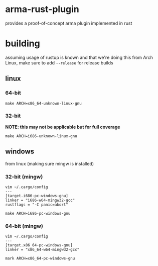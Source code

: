 arma-rust-plugin
===
provides a proof-of-concept arma plugin implemented in rust

# building

assuming usage of rustup is known and that we're doing this from Arch Linux, make sure to add `--release` for release builds

## linux


### 64-bit

```
make ARCH=x86_64-unknown-linux-gnu
```

### 32-bit

**NOTE: this may not be applicable but for full coverage**

```
make ARCH=i686-unknown-linux-gnu
```

## windows

from linux (making sure mingw is installed)

### 32-bit (mingw)

```
vim ~/.cargo/config
---
[target.i686-pc-windows-gnu]
linker = "i686-w64-mingw32-gcc"
rustflags = "-C panic=abort"
```

```
make ARCH=i686-pc-windows-gnu
```

### 64-bit (mingw)

```
vim ~/.cargo/config
---
[target.x86_64-pc-windows-gnu]
linker = "x86_64-w64-mingw32-gcc"
```

```
mark ARCH=x86_64-pc-windows-gnu
```
